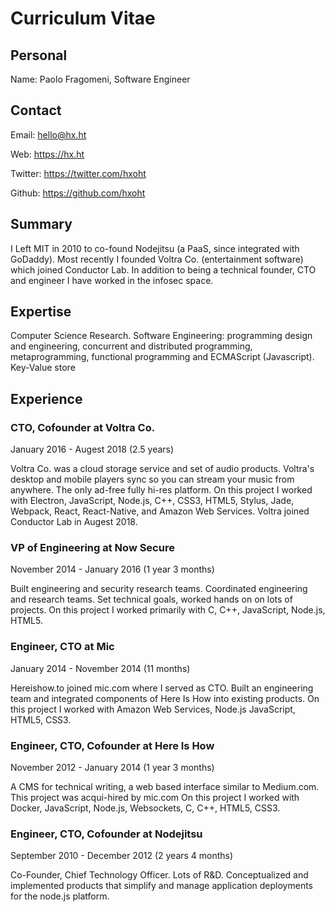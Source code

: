# Curriculum Vitae

<div class="avatar"></div>


## Personal
Name: Paolo Fragomeni, Software Engineer


## Contact
Email: hello@hx.ht

Web: https://hx.ht

Twitter: https://twitter.com/hxoht

Github: https://github.com/hxoht


## Summary
I Left MIT in 2010 to co-found Nodejitsu (a PaaS, since integrated with
GoDaddy). Most recently I founded Voltra Co. (entertainment software) which
joined Conductor Lab. In addition to being a technical founder, CTO and engineer
I have worked in the infosec space.


## Expertise
Computer Science Research. Software Engineering: programming design and
engineering, concurrent and distributed programming, metaprogramming,
functional programming and ECMAScript (Javascript). Key-Value store


## Experience

### CTO, Cofounder at Voltra Co.
January 2016 - Augest 2018 (2.5 years)

Voltra Co. was a cloud storage service and set of audio products. Voltra's
desktop and mobile players sync so you can stream your music from anywhere.
The only ad-free fully hi-res platform. On this project I worked with
Electron, JavaScript, Node.js, C++, CSS3, HTML5, Stylus, Jade, Webpack,
React, React-Native, and Amazon Web Services. Voltra joined Conductor Lab
in Augest 2018.


### VP of Engineering at Now Secure
November 2014 - January 2016 (1 year 3 months)

Built engineering and security research teams. Coordinated engineering and
research teams. Set technical goals, worked hands on on lots of projects.
On this project I worked primarily with C, C++, JavaScript, Node.js, HTML5.


### Engineer, CTO at Mic
January 2014 - November 2014 (11 months)

Hereishow.to joined mic.com where I served as CTO. Built an engineering team
and integrated components of Here Is How into existing products. On this
project I worked with Amazon Web Services, Node.js JavaScript, HTML5, CSS3.


### Engineer, CTO, Cofounder at Here Is How
November 2012 - January 2014 (1 year 3 months)

A CMS for technical writing, a web based interface similar to Medium.com.
This project was acqui-hired by mic.com On this project I worked with Docker,
JavaScript, Node.js, Websockets, C, C++, HTML5, CSS3.


### Engineer, CTO, Cofounder at Nodejitsu
September 2010 - December 2012 (2 years 4 months)

Co-Founder, Chief Technology Officer. Lots of R&D. Conceptualized and
implemented products that simplify and manage application deployments
for the node.js platform.

